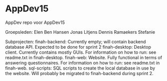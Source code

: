 # AppDev15
AppDev repo voor AppDev15

Groepsleden:
Elen Ben
Hansen Jonas
Litjens Dennis
Ramaekers Stefanie

Subprojecten:
finah-backend: Currently empty; will contain backend database API. Expected to be done for sprint 2
finah-desktop: Desktop client. Currently contains mostly GUIs. For information on how to run: see readme.txt in finah-desktop.
finah-web: Website. Fully functional in terms of answering questionnaires. For information on how to run: see readme.txt in finah-web.
sql-scripts: SQL scripts to create the local database in use by the website. Will probably be migrated to finah-backend during sprint 2.

